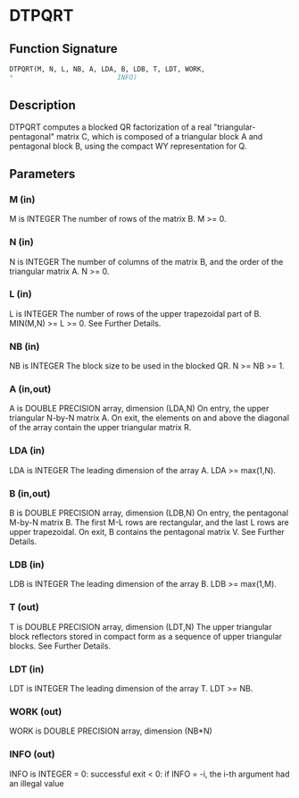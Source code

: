# DTPQRT

## Function Signature

```fortran
DTPQRT(M, N, L, NB, A, LDA, B, LDB, T, LDT, WORK,
*                          INFO)
```

## Description


 DTPQRT computes a blocked QR factorization of a real
 "triangular-pentagonal" matrix C, which is composed of a
 triangular block A and pentagonal block B, using the compact
 WY representation for Q.

## Parameters

### M (in)

M is INTEGER The number of rows of the matrix B. M >= 0.

### N (in)

N is INTEGER The number of columns of the matrix B, and the order of the triangular matrix A. N >= 0.

### L (in)

L is INTEGER The number of rows of the upper trapezoidal part of B. MIN(M,N) >= L >= 0. See Further Details.

### NB (in)

NB is INTEGER The block size to be used in the blocked QR. N >= NB >= 1.

### A (in,out)

A is DOUBLE PRECISION array, dimension (LDA,N) On entry, the upper triangular N-by-N matrix A. On exit, the elements on and above the diagonal of the array contain the upper triangular matrix R.

### LDA (in)

LDA is INTEGER The leading dimension of the array A. LDA >= max(1,N).

### B (in,out)

B is DOUBLE PRECISION array, dimension (LDB,N) On entry, the pentagonal M-by-N matrix B. The first M-L rows are rectangular, and the last L rows are upper trapezoidal. On exit, B contains the pentagonal matrix V. See Further Details.

### LDB (in)

LDB is INTEGER The leading dimension of the array B. LDB >= max(1,M).

### T (out)

T is DOUBLE PRECISION array, dimension (LDT,N) The upper triangular block reflectors stored in compact form as a sequence of upper triangular blocks. See Further Details.

### LDT (in)

LDT is INTEGER The leading dimension of the array T. LDT >= NB.

### WORK (out)

WORK is DOUBLE PRECISION array, dimension (NB*N)

### INFO (out)

INFO is INTEGER = 0: successful exit < 0: if INFO = -i, the i-th argument had an illegal value

